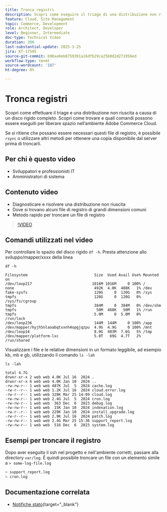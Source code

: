 ```yaml
---
title: Tronca registri
description: Scopri come eseguire il triage di una distribuzione non riuscita a causa di un disco rigido completo troncando i file di registro di grandi dimensioni.
feature: Cloud, Site Management
topic: Commerce, Development
role: Architect, Developer
level: Beginner, Intermediate
doc-type: Technical Video
duration: 206
last-substantial-update: 2025-3-25
jira: KT-17595
source-git-commit: b90aa9eb8759391a16dfb29ca25b0d2d271956ed
workflow-type: tm+mt
source-wordcount: '187'
ht-degree: 0%

---
```


# Tronca registri

Scopri come effettuare il triage e una distribuzione non riuscita a causa di un disco rigido completo. Scopri come trovare e quali comandi possono essere eseguiti per liberare spazio nell’ambiente Adobe Commerce Cloud.

Se si ritiene che possano essere necessari questi file di registro, è possibile `rsync` o utilizzare altri metodi per ottenere una copia disponibile dal server prima di troncarli.

## Per chi è questo video

- Sviluppatori e professionisti IT
- Amministratori di sistema

## Contenuto video

- Diagnosticare e risolvere una distribuzione non riuscita
- Dove si trovano alcuni file di registro di grandi dimensioni comuni
- Metodo rapido per troncare un file di registro

>[!VIDEO](https://video.tv.adobe.com/v/3454591?learn=on&captions=ita)


## Comandi utilizzati nel video

Per controllare lo spazio del disco rigido `df -h`. Presta attenzione allo sviluppo/mapper/xxxx della linea

```SHELL
df -h

Filesystem                              Size  Used Avail Use% Mounted on
/dev/loop217                           1016M 1016M     0 100% /
none                                    492K  4.0K  488K   1% /dev
fake-sysfs                              120G     0  120G   0% /sys
tmpfs                                   120G     0  120G   0% /sys/fs/cgroup
tmpfs                                   384M     0  384M   0% /dev/shm
tmpfs                                    50M  460K   50M   1% /run
tmpfs                                   5.0M     0  5.0M   0% /run/lock
/dev/loop236                            144M  144M     0 100% /app
/dev/mapper/hyjh5nlaoabqtxxnh4opgjqzpu  4.9G  4.9G     0 100% /mnt
/dev/loop14                             8.0G  403M  7.6G   5% /tmp
/dev/mapper/platform-lxc                5.0T   69G  4.7T   2% /run/shared
```


Visualizzare i file e le relative dimensioni in un formato leggibile, ad esempio kb, mb e gb, utilizzando il comando `ls -lah`

```SHELL
ls -lah

total 4.7G
drwxr-xr-x 2 web web 4.0K Jul 16  2024 .
drwxr-xr-x 6 web web 4.0K Jan 10  2024 ..
-rw-rw-r-- 1 web web 487K Jul  5  2024 cache.log
-rw-r--r-- 1 web web 1.2K Jul 16  2024 cloud.error.log
-rw-r--r-- 1 web web 328K Mar 25 14:09 cloud.log
-rw-rw-r-- 1 web web 2.4G Jul  5  2024 cron.log
-rw-rw-r-- 1 web web  363 Dec  6  2023 debug.log
-rw-rw-r-- 1 web web  15K Jan 10  2024 indexation.log
-rw-r--r-- 1 web web 229K Jan 10  2024 install_upgrade.log
-rw-r--r-- 1 web web 2.9K Jul 16  2024 patch.log
-rw-rw-r-- 1 web web 2.4G Mar 25 15:36 support_report.log
-rw-rw-r-- 1 web web  516 Dec  6  2023 system.log
```

## Esempi per troncare il registro

Dopo aver eseguito il ssh nel progetto e nell&#39;ambiente corretti, passare alla directory `var/log`. È quindi possibile troncare un file con un elemento simile a `> some-log-file.log`

```BASH
> support_report.log 
> cron.log 
```

## Documentazione correlata

- [Notifiche stato](https://experienceleague.adobe.com/it/docs/commerce-on-cloud/user-guide/dev-tools/integrations/health-notifications){target="_blank"}
